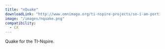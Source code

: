 ```yaml
---
title: "nQuake"
downloadLink: "http://www.omnimaga.org/ti-nspire-projects/so-i-am-porting-that-first-person-shooter-to-the-nspire/"
image: "/images/nquake.png"
compatibility:
  - CX
---
```


Quake for the TI-Nspire.